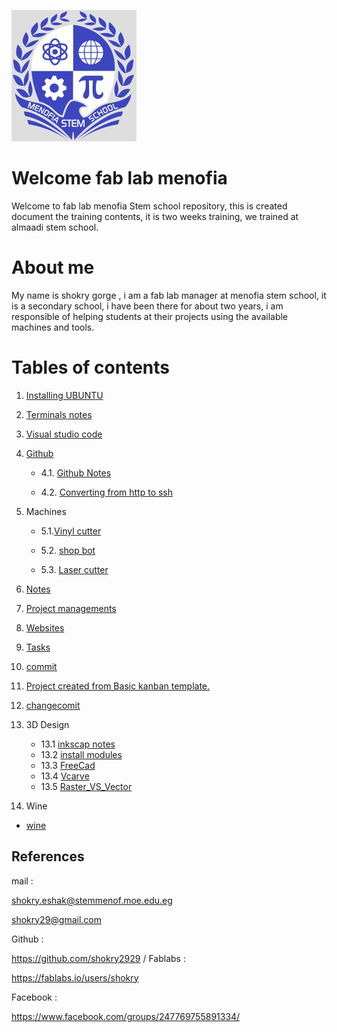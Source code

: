  ![alt text](photo/sho1.png)
# Welcome fab lab menofia 
Welcome to fab lab menofia Stem school  repository, this is created document the training contents, it is two weeks training, we trained at almaadi stem school.
# About me

My name is shokry gorge , i am a fab lab manager at menofia stem school, it is a secondary school, i have been there for about two years, i am responsible of helping students at their projects using the available machines and tools.

# Tables of contents

1. [Installing UBUNTU](file.md/installing-ubuntu.md)

2. [Terminals notes](file.md/notes-about-terminal.md)

3. [Visual studio code](file.md/visual-studio-code.md)

4. [Github](file.md/github.md)
    
    - 4.1. [Github Notes](file.md/dealing-with-github.md)
    
   - 4.2. [Converting from http to ssh](file.md/http-ssh.md)
5. Machines

   - 5.1.[Vinyl cutter](file.md/vinyl.md)

   - 5.2. [shop bot](/file.md/shopbot.md)

   - 5.3. [Laser cutter](/file.md/Lasercutter.md)

7. [Notes](file.md/notes.md)
8. [Project managements](file.md/project-management.md)
9. [Websites](file.md/websites.md)
11. [Tasks](file.md/tasks.md)
12. [commit](file.md/commit.md)
13. [Project created from Basic kanban template. ](file.md/project.md)
14. [changecomit](file/changecomit.md)

15.  3D Design

     - 13.1 [inkscap notes](file/inkscapnotes.md)
     - 13.2 [install modules](file/instal.md)
     - 13.3 [FreeCad](file/frecad.md)
     - 13.4 [Vcarve](file/Vcarve.md)
     - 13.5 [Raster_VS_Vector](file/rater$vector.md)
16.  Wine

- [wine](file/wine.md)

## References

mail : 

shokry.eshak@stemmenof.moe.edu.eg

shokry29@gmail.com

Github :

https://github.com/shokry2929
/
Fablabs :

https://fablabs.io/users/shokry

Facebook :

https://www.facebook.com/groups/247769755891334/